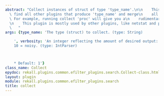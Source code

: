 ```yaml
---
abstract: "Collect instances of struct of type 'type_name'.\n\n    This plugin will\
  \ find all other plugins that produce 'type_name' and merge\n    all their output.\
  \ For example, running collect 'proc' will give you a\n    rudimentary psxview.\n\
  \n    This plugin is mostly used by other plugins, like netstat and psxview.\n \
  \   "
args: {type_name: 'The type (struct) to collect. (type: String)

    ', verbosity: 'An integer reflecting the amount of desired output: 0 = quiet,
    10 = noisy. (type: IntParser)



    * Default: 1'}
class_name: Collect
epydoc: rekall.plugins.common.efilter_plugins.search.Collect-class.html
layout: plugin
module: rekall.plugins.common.efilter_plugins.search
title: collect
---
```

